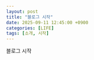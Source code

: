 ```yaml
---
layout: post
title: "블로그 시작"
date: 2025-09-11 12:45:00 +0900
categories: [LIFE]
tags: [소개, 시작]
---
```


블로그 시작
